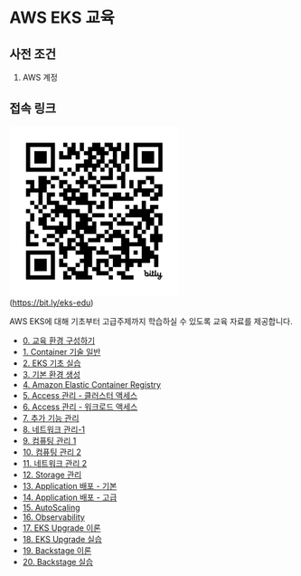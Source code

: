 # AWS EKS 교육

## 사전 조건
1. AWS 계정

## 접속 링크

<img src="images/eks-edu-qr.png" width="300"><br/>
(https://bit.ly/eks-edu)

<!-- 
## 문서 작성 포맷
1. 목표
2. 사전 조건
3. 이론
4. 실습
5. 정리 
-->

AWS EKS에 대해 기초부터 고급주제까지 학습하실 수 있도록 교육 자료를 제공합니다.

- [0. 교육 환경 구성하기](00_Setup/README.md)
- [1. Container 기술 일반](01_Container/README.md)
- [2. EKS 기초 실습](02_EKS_Basic/)
- [3. 기본 환경 생성](03_Default_Environment/README.md)
- [4. Amazon Elastic Container Registry](04_AWS_Elastic_Container_Registry/README.md)
- [5. Access 관리 - 클러스터 액세스](05_Manage_Access_1/README.md)
- [6. Access 관리 - 워크로드 액세스](06_Workload_Access_2/README.md)
- [7. 추가 기능 관리](07_Addons/README.md)
- [8. 네트워크 관리-1](08_Network/README.adoc)
- [9. 컴퓨팅 관리 1](09_Computing_1/README.md)
- [10. 컴퓨팅 관리 2](10_Computing_2/README.md)
- [11. 네트워크 관리 2](11_Network_2/README.md)
- [12. Storage 관리](12_Storage_Management/README.md)
- [13. Application 배포 - 기본](13_Application/README.md)
- [14. Application 배포 - 고급](14_Application/README.md)
- [15. AutoScaling](15_AutoScaling/README.md)
- [16. Observability](16_Observability/README.md)
- [17. EKS Upgrade 이론](17_EKS_Upgrade/README.md)
- [18. EKS Upgrade 실습](18_EKS_Upgrade/README.md)
- [19. Backstage 이론](19_Backstage/README.md)
- [20. Backstage 실습](20_Backstage/README.md)
